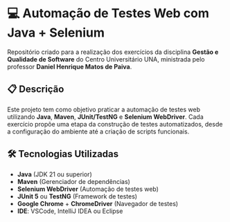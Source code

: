 # 💻 Automação de Testes Web com Java + Selenium

Repositório criado para a realização dos exercícios da disciplina **Gestão e Qualidade de Software** do Centro Universitário UNA, ministrada pelo professor **Daniel Henrique Matos de Paiva**.

## 📋 Descrição

Este projeto tem como objetivo praticar a automação de testes web utilizando **Java**, **Maven**, **JUnit/TestNG** e **Selenium WebDriver**. Cada exercício propõe uma etapa da construção de testes automatizados, desde a configuração do ambiente até a criação de scripts funcionais.

## 🛠 Tecnologias Utilizadas

- **Java** (JDK 21 ou superior)
- **Maven** (Gerenciador de dependências)
- **Selenium WebDriver** (Automação de testes web)
- **JUnit 5** ou **TestNG** (Framework de testes)
- **Google Chrome** + **ChromeDriver** (Navegador de testes)
- **IDE**: VSCode, IntelliJ IDEA ou Eclipse


